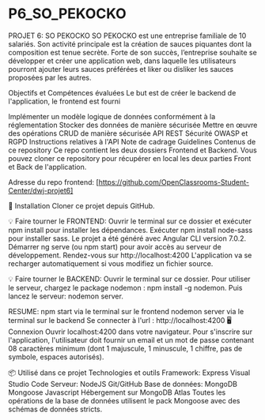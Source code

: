 # P6_SO_PEKOCKO
PROJET 6: SO PEKOCKO
SO PEKOCKO est une entreprise familiale de 10 salariés.
Son activité principale est la création de sauces piquantes dont la composition est tenue secrète.
Forte de son succès, l’entreprise souhaite se développer et créer une application web, dans laquelle les utilisateurs pourront ajouter leurs sauces préférées et liker ou disliker les sauces proposées par les autres.

Objectifs et Compétences évaluées
Le but est de créer le backend de l'application, le frontend est fourni

Implémenter un modèle logique de données conformément à la réglementation
Stocker des données de manière sécurisée
Mettre en œuvre des opérations CRUD de manière sécurisée
API REST
Sécurité OWASP et RGPD
Instructions relatives à l'API
Note de cadrage
Guidelines
Contenus de ce repository
Ce repo contient les deux dossiers Frontend et Backend. Vous pouvez cloner ce repository pour récupérer en local les deux parties Front et Back de l'application.

Adresse du repo frontend: [https://github.com/OpenClassrooms-Student-Center/dwj-projet6]

🔨 Installation
Cloner ce projet depuis GitHub.

💡 Faire tourner le FRONTEND:
Ouvrir le terminal sur ce dossier et exécuter npm install pour installer les dépendances.
Exécuter npm install node-sass pour installer sass.
Le projet a été généré avec Angular CLI version 7.0.2.
Démarrer ng serve (ou npm start) pour avoir accès au serveur de développement.
Rendez-vous sur http://localhost:4200
L'application va se recharger automatiquement si vous modifiez un fichier source.

💡 Faire tourner le BACKEND:
Ouvrir le terminal sur ce dossier.
Pour utiliser le serveur, chargez le package nodemon : npm install -g nodemon.
Puis lancez le serveur: nodemon server.

RESUME:
npm start via le terminal sur le frontend
nodemon server via le terminal sur le backend
Se connecter à l'url : http://localhost:4200
🖥 Connexion
Ouvrir localhost:4200 dans votre navigateur.
Pour s'inscrire sur l'application, l'utilisateur doit fournir un email et un mot de passe contenant 08 caractères minimum (dont 1 majuscule, 1 minuscule, 1 chiffre, pas de symbole, espaces autorisés).

📦 Utilisé dans ce projet
Technologies et outils
Framework: Express Visual Studio Code
Serveur: NodeJS Git/GitHub
Base de données: MongoDB Mongoose
Javascript
Hébergement sur MongoDB Atlas
Toutes les opérations de la base de données utilisent le pack Mongoose avec des schémas de données stricts.
